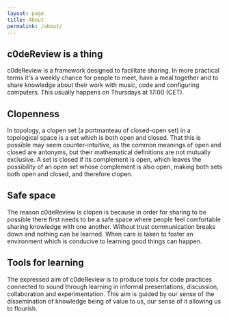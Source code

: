 ```yaml
---
layout: page
title: About
permalink: /about/
---
```


## c0deReview is a thing

c0deReview is a framework designed to facilitate sharing.  In more practical
terms it's a weekly chance for people to meet, have a meal together and to share
knowledge about their work with music, code and configuring computers.
This usually happens on Thursdays at 17:00 (CET).

## Clopenness

In topology, a clopen set (a portmanteau of closed-open
set) in a topological space is a set which is both open and closed. That this is
possible may seem counter-intuitive, as the common meanings of open and closed
are antonyms, but their mathematical definitions are not mutually exclusive. A
set is closed if its complement is open, which leaves the possibility of an open
set whose complement is also open, making both sets both open and closed, and
therefore clopen.

## Safe space

The reason c0deReview is clopen is because in order for sharing to be possible
there first needs to be a safe space where people feel comfortable sharing
knowledge with one another. Without trust communication breaks down and nothing
can be learned. When care is taken to foster an environment which is conducive
to learning good things can happen.

## Tools for learning

The expressed aim of c0deReview is to produce tools for
code practices connected to sound through learning in informal presentations,
discussion, collaboration and experimentation. This aim is guided by our sense
of the dissemination of knowledge being of value to us, our sense of it allowing
us to flourish.

